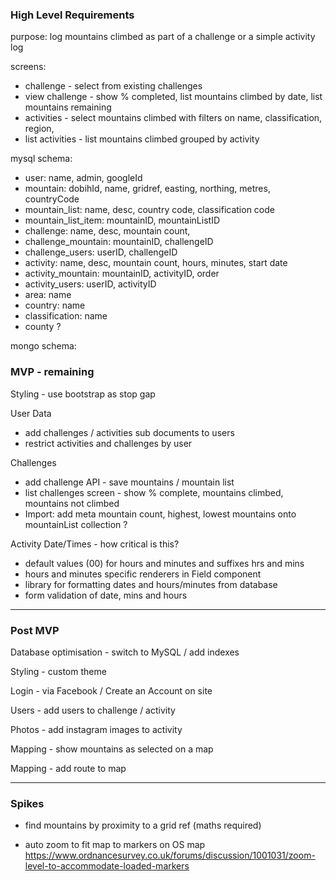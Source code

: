 ### High Level Requirements 

purpose: log mountains climbed as part of a challenge or a simple activity log

screens: 
- challenge - select from existing challenges
- view challenge - show % completed, list mountains climbed by date, list mountains remaining   
- activities - select mountains climbed with filters on name, classification, region, 
- list activities - list mountains climbed grouped by activity 

mysql schema:
- user: name, admin, googleId
- mountain: dobihId, name, gridref, easting, northing, metres, countryCode
- mountain_list: name, desc, country code, classification code
- mountain_list_item: mountainID, mountainListID
- challenge: name, desc, mountain count, 
- challenge_mountain: mountainID, challengeID
- challenge_users: userID, challengeID
- activity: name, desc, mountain count, hours, minutes, start date
- activity_mountain: mountainID, activityID, order
- activity_users: userID, activityID
- area: name
- country: name
- classification: name
- county ?

mongo schema:


### MVP - remaining

Styling - use bootstrap as stop gap

User Data

- add challenges / activities sub documents to users
- restrict activities and challenges by user

Challenges

- add challenge API - save mountains / mountain list
- list challenges screen - show % complete, mountains climbed, mountains not climbed
- Import: add meta mountain count, highest, lowest mountains onto mountainList collection ?


Activity Date/Times - how critical is this? 

- default values (00) for hours and minutes and suffixes hrs and mins
- hours and minutes specific renderers in Field component
- library for formatting dates and hours/minutes from database
- form validation of date, mins and hours


---

### Post MVP

Database optimisation - switch to MySQL / add indexes

Styling - custom theme

Login - via Facebook / Create an Account on site

Users - add users to challenge / activity

Photos - add instagram images to activity

Mapping - show mountains as selected on a map

Mapping - add route to map 


---

### Spikes

- find mountains by proximity to a grid ref (maths required)

- auto zoom to fit map to markers on OS map
  https://www.ordnancesurvey.co.uk/forums/discussion/1001031/zoom-level-to-accommodate-loaded-markers
